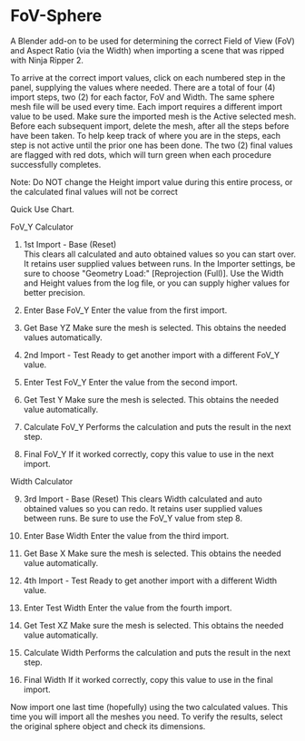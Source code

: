# FoV-Sphere
A Blender add-on to be used for determining the correct Field of View (FoV) and Aspect Ratio (via the Width) when importing a scene that was ripped with Ninja Ripper 2.


To arrive at the correct import values, click on each numbered step in the panel, supplying the values where needed. There are a total of four (4) import steps, two (2) for each factor, FoV and Width. The same sphere mesh file will be used every time. Each import requires a different import value to be used. Make sure the imported mesh is the Active selected mesh. Before each subsequent import, delete the mesh, after all the steps before have been taken. To help keep track of where you are in the steps, each step is not active until the prior one has been done. The two (2) final values are flagged with red dots, which will turn green when each procedure successfully completes.

Note: Do NOT change the Height import value during this entire process, or the calculated final values will not be correct

Quick Use Chart.

FoV_Y Calculator

1. 1st Import - Base (Reset)                                                  
   This clears all calculated and auto obtained values so you can start over. It retains user supplied values between runs. In the Importer settings, be sure to choose "Geometry Load:" [Reprojection (Full)]. Use the Width and Height values from the log file, or you can supply higher values for better precision.

2. Enter Base FoV_Y
   Enter the value from the first import.

3. Get Base YZ
   Make sure the mesh is selected. This obtains the needed values automatically.

4. 2nd Import - Test
   Ready to get another import with a different FoV_Y value.

5. Enter Test FoV_Y
   Enter the value from the second import.

6. Get Test Y
   Make sure the mesh is selected. This obtains the needed value automatically.

7. Calculate FoV_Y
   Performs the calculation and puts the result in the next step.

8. Final FoV_Y
   If it worked correctly, copy this value to use in the next import.

Width Calculator

9. 3rd Import - Base (Reset)
   This clears Width calculated and auto obtained values so you can redo. It retains user supplied values between runs. Be sure to use the FoV_Y value from step 8.

10. Enter Base Width
    Enter the value from the third import.

11. Get Base X
    Make sure the mesh is selected. This obtains the needed value automatically.

12. 4th Import - Test
    Ready to get another import with a different Width value.

13. Enter Test Width
    Enter the value from the fourth import.

14. Get Test XZ
    Make sure the mesh is selected. This obtains the needed value automatically.

15. Calculate Width
    Performs the calculation and puts the result in the next step.

16. Final Width
    If it worked correctly, copy this value to use in the final import.

Now import one last time (hopefully) using the two calculated values. This time you will import all the meshes you need. To verify the results, select the original sphere object and check its dimensions.
